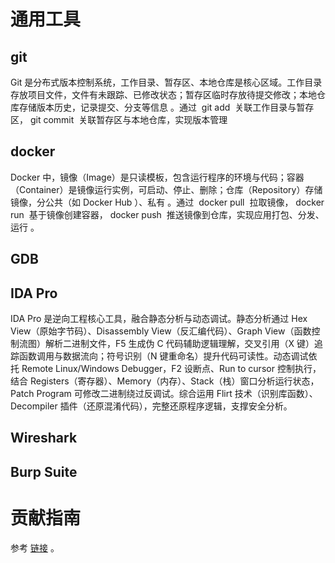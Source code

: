 
# 通用工具

## git
 
Git 是分布式版本控制系统，工作目录、暂存区、本地仓库是核心区域。工作目录存放项目文件，文件有未跟踪、已修改状态；暂存区临时存放待提交修改；本地仓库存储版本历史，记录提交、分支等信息 。通过  git add  关联工作目录与暂存区， git commit  关联暂存区与本地仓库，实现版本管理

## docker
Docker 中，镜像（Image）是只读模板，包含运行程序的环境与代码；容器（Container）是镜像运行实例，可启动、停止、删除；仓库（Repository）存储镜像，分公共（如 Docker Hub ）、私有 。通过  docker pull  拉取镜像， docker run  基于镜像创建容器， docker push  推送镜像到仓库，实现应用打包、分发、运行 。
## GDB

## IDA Pro
IDA Pro 是逆向工程核心工具，融合静态分析与动态调试。静态分析通过 Hex View（原始字节码）、Disassembly View（反汇编代码）、Graph View（函数控制流图）解析二进制文件，F5 生成伪 C 代码辅助逻辑理解，交叉引用（X 键）追踪函数调用与数据流向；符号识别（N 键重命名）提升代码可读性。动态调试依托 Remote Linux/Windows Debugger，F2 设断点、Run to cursor 控制执行，结合 Registers（寄存器）、Memory（内存）、Stack（栈）窗口分析运行状态，Patch Program 可修改二进制绕过反调试。综合运用 Flirt 技术（识别库函数）、Decompiler 插件（还原混淆代码），完整还原程序逻辑，支撑安全分析。


## Wireshark


## Burp Suite

# 贡献指南

参考 [链接](https://github.com/OpenHUTB/.github/blob/master/CONTRIBUTING.md) 。

